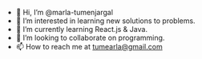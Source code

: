 - 👋 Hi, I’m @marla-tumenjargal
- 👀 I’m interested in learning new solutions to problems.
- 🌱 I’m currently learning React.js & Java.
- 💞️ I’m looking to collaborate on programming.
- 📫 How to reach me at tumearla@gmail.com

<!---
marla-t/marla-t is a ✨ special ✨ repository because its `README.md` (this file) appears on your GitHub profile.
You can click the Preview link to take a look at your changes.
--->
